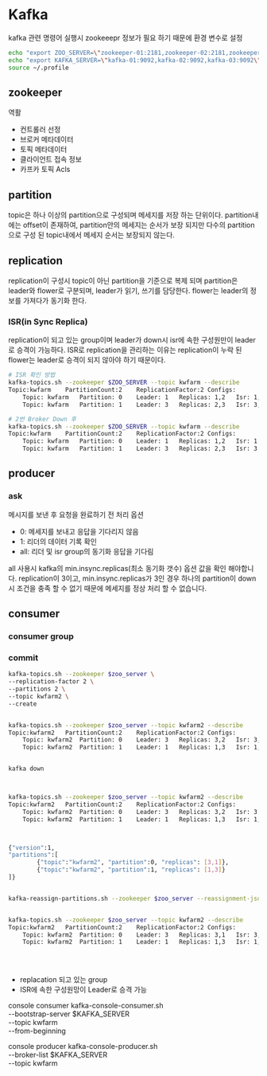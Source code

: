# Kafka
kafka 관련 명령어 실행시 zookeeepr 정보가 필요 하기 때문에 환경 변수로 설정
```bash
echo "export ZOO_SERVER=\"zookeeper-01:2181,zookeeper-02:2181,zookeeper-03:2181/kwfarm\"" >> ~/.profile
echo "export KAFKA_SERVER=\"kafka-01:9092,kafka-02:9092,kafka-03:9092\"" >> ~/.profile
source ~/.profile
```

## zookeeper
역활
- 컨트롤러 선정
- 브로커 메타데이터
- 토픽 메타데이터
- 클라이언트 접속 정보
- 카프카 토픽 Acls

## partition
topic은 하나 이상의 partition으로 구성되며 메세지를 저장 하는 단위이다.
partition내에는 offset이 존재하여, partition안의 메세지는 순서가 보장 되지만 다수의 partition으로 구성 된 
topic내에서 메세지 순서는 보장되지 않는다.

## replication
replication이 구성시 topic이 아닌 partition을 기준으로 복제 되며
partition은 leader와 flower로 구분되며, leader가 읽기, 쓰기를 담당한다.
flower는 leader의 정보를 가져다가 동기화 한다.

### ISR(in Sync Replica)
replication이 되고 있는 group이며 leader가 down시 isr에 속한 구성원만이 leader로 승격이 가능하다.
ISR로 replication을 관리하는 이유는 replication이 누락 된 flower는 leader로 승격이 되지 않아야 하기 때문이다.

```bash
# ISR 확인 방법
kafka-topics.sh --zookeeper $ZOO_SERVER --topic kwfarm --describe
Topic:kwfarm	PartitionCount:2	ReplicationFactor:2	Configs:
	Topic: kwfarm	Partition: 0	Leader: 1	Replicas: 1,2	Isr: 1,2
	Topic: kwfarm	Partition: 1	Leader: 3	Replicas: 2,3	Isr: 3,2

# 2번 Broker Down 후
kafka-topics.sh --zookeeper $ZOO_SERVER --topic kwfarm --describe
Topic:kwfarm	PartitionCount:2	ReplicationFactor:2	Configs:
	Topic: kwfarm	Partition: 0	Leader: 1	Replicas: 1,2	Isr: 1
	Topic: kwfarm	Partition: 1	Leader: 3	Replicas: 2,3	Isr: 3
```

## producer
### ask
메시지를 보낸 후 요청을 완료하기 전 처리 옵션
- 0: 메세지를 보내고 응답을 기다리지 않음
- 1: 리더의 데이터 기록 확인
- all: 리더 및 isr group의 동기화 응답을 기다림

all 사용시 kafka의 min.insync.replicas(최소 동기화 갯수) 옵션 값을 확인 해야합니다.
replication이 3이고, min.insync.replicas가 3인 경우 하나의 partition이 down시 
조건을 충족 할 수 없기 때문에 메세지를 정상 처리 할 수 없습니다.


## consumer
### consumer group

### commit





```bash
kafka-topics.sh --zookeeper $zoo_server \
--replication-factor 2 \
--partitions 2 \
--topic kwfarm2 \
--create


kafka-topics.sh --zookeeper $zoo_server --topic kwfarm2 --describe
Topic:kwfarm2	PartitionCount:2	ReplicationFactor:2	Configs:
	Topic: kwfarm2	Partition: 0	Leader: 3	Replicas: 3,2	Isr: 3,2
	Topic: kwfarm2	Partition: 1	Leader: 1	Replicas: 1,3	Isr: 1,3


kafka down



kafka-topics.sh --zookeeper $zoo_server --topic kwfarm2 --describe
Topic:kwfarm2	PartitionCount:2	ReplicationFactor:2	Configs:
	Topic: kwfarm2	Partition: 0	Leader: 3	Replicas: 3,2	Isr: 3
	Topic: kwfarm2	Partition: 1	Leader: 1	Replicas: 1,3	Isr: 1,3



{"version":1,
"partitions":[
        {"topic":"kwfarm2", "partition":0, "replicas": [3,1]},
        {"topic":"kwfarm2", "partition":1, "replicas": [1,3]}
]}


kafka-reassign-partitions.sh --zookeeper $zoo_server --reassignment-json-file rf.json --execute


kafka-topics.sh --zookeeper $zoo_server --topic kwfarm2 --describe
Topic:kwfarm2	PartitionCount:2	ReplicationFactor:2	Configs:
	Topic: kwfarm2	Partition: 0	Leader: 3	Replicas: 3,1	Isr: 3,1
	Topic: kwfarm2	Partition: 1	Leader: 1	Replicas: 1,3	Isr: 1,3


    

```

- replacation 되고 있는 group
- ISR에 속한 구성원망이 Leader로 승격 가능




console consumer
kafka-console-consumer.sh \
--bootstrap-server $KAFKA_SERVER \
--topic kwfarm \
--from-beginning


console producer
kafka-console-producer.sh \
--broker-list $KAFKA_SERVER \
--topic kwfarm
